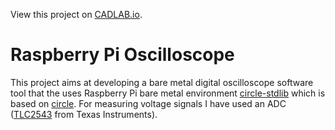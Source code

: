 View this project on [CADLAB.io](https://cadlab.io/project/1275). 
# Raspberry Pi Oscilloscope


This project aims at developing a bare metal digital oscilloscope software tool that the uses Raspberry Pi bare metal environment [circle-stdlib](https://github.com/smuehlst/circle-stdlib) which is based on [circle](https://github.com/rsta2/circle).
For measuring voltage signals I have used an ADC ([TLC2543](http://www.ti.com/product/TLC2543) from Texas Instruments).
